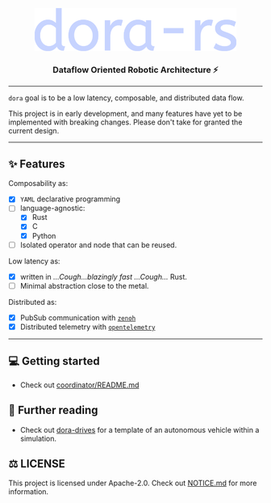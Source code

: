 <p align="center">
    <img src="./docs/src/logo.svg" width="400">
</p>

<h3 align="center">
Dataflow Oriented Robotic Architecture ⚡
</h3>

---

`dora` goal is to be a low latency, composable, and distributed data flow.

This project is in early development, and many features have yet to be implemented with breaking changes. Please don't take for granted the current design.

---
## ✨ Features

Composability as:
- [x] `YAML` declarative programming
- [ ] language-agnostic:
  - [x] Rust
  - [x] C
  - [x] Python
- [ ] Isolated operator and node that can be reused.

Low latency as:
- [x] written in  <i>...Cough...blazingly fast ...Cough...</i> Rust.
- [ ] Minimal abstraction close to the metal.

Distributed as:
- [x] PubSub communication with [`zenoh`](https://github.com/eclipse-zenoh/zenoh)
- [x] Distributed telemetry with [`opentelemetry`](https://github.com/open-telemetry/opentelemetry-rust)

---

## 💻 Getting started

- Check out [coordinator/README.md](coordinator/README.md)

## 🏁 Further reading

- Check out [dora-drives](https://github.com/dora-rs/dora-drives) for a template of an autonomous vehicle within a simulation.


## ⚖️ LICENSE 

This project is licensed under Apache-2.0. Check out [NOTICE.md](NOTICE.md) for more information.
